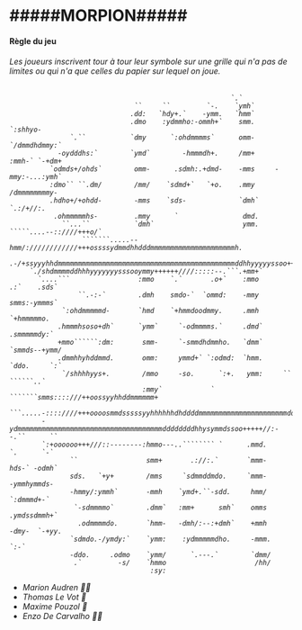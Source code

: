  <h1>#####MORPION#####</h1>
 
 
 <h4>Règle du jeu</h4>
<h6> Les joueurs inscrivent tour à tour leur symbole sur une grille qui n'a pas de limites ou qui n'a que celles du papier sur lequel on joue.<h6>
 
 
 
 
                                                                                                                                                                                                       
                                                           `.`                                    
                                   ``     ``         `-.    `ymh`                                   
                                  .dd:   `hdy+.`    -ymm.   `hmm`                                   
                                  .dmo    :ydmmho:-ommh+`    smm.       `:shhyo-                    
                   `.``           `dmy      `:ohdmmmms`      omm-     `/dmmdhdmmy:`                 
                -oydddhs:`        `ymd`        -hmmmdh+.     /mm+     :mmh-` `-+dm+                 
              `odmds+/ohds`        omm-      .sdmh:.+dmd-    -mms     -mmy:-...:ymh`                
              :dmo`` ``.dm/        /mm/    `sdmd+`   `+o.    .mmy      /dmmmmmmmmy-                 
              .hdho+/+ohdd-        -mms    `sds-             `dmh`      `.:/+//:.                   
               .ohmmmmmhs-         .mmy      `                dmd.                                  
                 ``...``           `dmh`                      ymm.     `````....--::////+++o/`      
                      ```````.....--hmm/:////////////+++ossssydmmdhhdddmmmmmmmmmmmmmmmmmmmmmh.      
          .-/+ssyyyhhdmmmmmmmmmmmmmmmmmmmmmmmmmmmmmmmmmmmmmmmmmmmmddhhyyyyyssoo++///:::::::/-       
         `./shdmmmmddhhhyyyyyyysssooymmy++++++////:::::--.```.+mm+`                                 
           `....```                 :mmo    `.`       .o+`    :mmo      .:`    .sds`                
                     ``.-:-`        .dmh    smdo-`  `ommd:    -mmy      smms:-ymmms`                
                 `:ohdmmmmmd-       `hmd    `+hmmdoodmmy.     .mmh      `+hmmmmmo.                  
                .hmmmhsoso+dh`      `ymm`     `-odmmmms.`     .dmd`      .smmmmmdy:`                
                +mmo``````:dm:       smm-     `-smmdhdmmho.   `dmm`    `smmds--+ymm/                
                .dmmhhyhddmmd.       omm:     ymmd+` `:odmd:  `hmm.    `ddo.     `:`                
                 `/shhhhyys+.        /mmo     -so.      `:+.   ymm:     ``          ``````..`       
                                     :mmy`            ` ```````smms::::///++oossyyhhddmmmmmm+       
             ```.....-::::////+++oooosmmdsssssyyhhhhhhdhddddmmmmmmmmmmmmmmmmmmmmmmdddhhhhddh:       
            -ydmmmmmmmmmmmmmmmmmmmmmmmmmmmmmmmmmmmmddddddddhhysymmdssoo+++++//:--.``      ``        
            `:+oooooo+++///::--------:hmmo---..```````` `      .mmd.      `.      `-`               
                   ``                 smm+       .://:.`       `mmm-      hds-` -odmh`              
                   sds.   `+y+        /mms     `sdmmddmdo.     `mmm-      -ymmhymmds-               
                   -hmmy/:ymmh`       -mmh    `ymd+.``-sdd.     hmm/       `:dmmmd+-`               
                    `-sdmmmmo`        .dmm`   :mm+      smh`    omms       .ymdssdmmh+`             
                     .odmmmmdo.       `hmm-   -dmh/:--:+dmh`    +mmh      -dmy-  `-+yy.             
                   `sdmdo.-/ymdy:`    `ymm:    :ydmmmmmdho.     -mmm.     `:-`                      
                   -ddo.     .odmo    `ymm/      `.---.`        `dmm/                               
                    .`         -s/    `hmmo                      /hh/                               
                                       :sy:                                                         
                                                                                                    
                                                                                                    
- Marion Audren 🧘🏽‍
- Thomas Le Vot 🏐
- Maxime Pouzol 🍺
- Enzo De Carvalho 👮‍♂️
